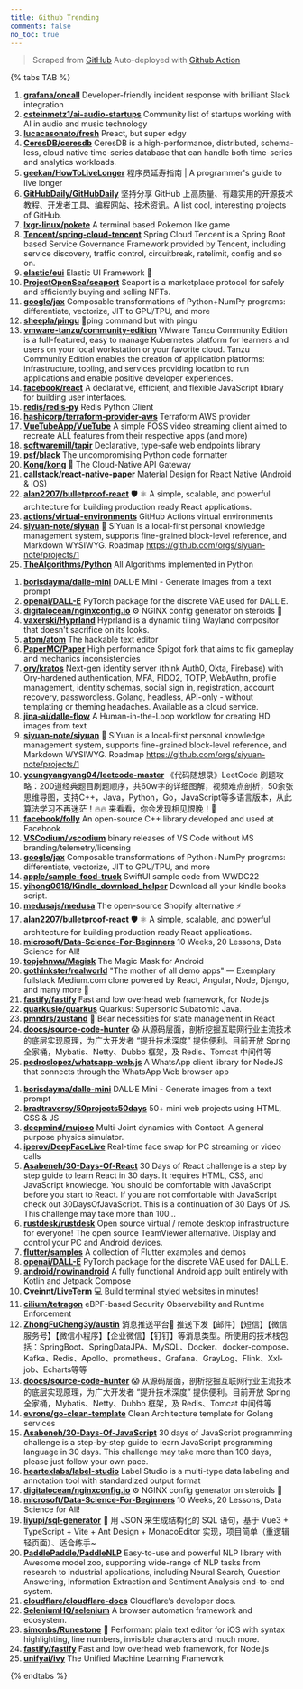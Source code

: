```yaml
---
title: Github Trending
comments: false
no_toc: true
---
```


> Scraped from [GitHub](https://github.com/trending)
Auto-deployed with [Github Action](https://docs.github.com/en/actions)

{% tabs TAB %}
<!-- tab Daily -->
1. [**grafana/oncall**](https://github.com/grafana/oncall)
Developer-friendly incident response with brilliant Slack integration
2. [**csteinmetz1/ai-audio-startups**](https://github.com/csteinmetz1/ai-audio-startups)
Community list of startups working with AI in audio and music technology
3. [**lucacasonato/fresh**](https://github.com/lucacasonato/fresh)
Preact, but super edgy
4. [**CeresDB/ceresdb**](https://github.com/CeresDB/ceresdb)
CeresDB is a high-performance, distributed, schema-less, cloud native time-series database that can handle both time-series and analytics workloads.
5. [**geekan/HowToLiveLonger**](https://github.com/geekan/HowToLiveLonger)
程序员延寿指南 | A programmer's guide to live longer
6. [**GitHubDaily/GitHubDaily**](https://github.com/GitHubDaily/GitHubDaily)
坚持分享 GitHub 上高质量、有趣实用的开源技术教程、开发者工具、编程网站、技术资讯。A list cool, interesting projects of GitHub.
7. [**lxgr-linux/pokete**](https://github.com/lxgr-linux/pokete)
A terminal based Pokemon like game
8. [**Tencent/spring-cloud-tencent**](https://github.com/Tencent/spring-cloud-tencent)
Spring Cloud Tencent is a Spring Boot based Service Governance Framework provided by Tencent, including service discovery, traffic control, circuitbreak, ratelimit, config and so on.
9. [**elastic/eui**](https://github.com/elastic/eui)
Elastic UI Framework 🙌
10. [**ProjectOpenSea/seaport**](https://github.com/ProjectOpenSea/seaport)
Seaport is a marketplace protocol for safely and efficiently buying and selling NFTs.
11. [**google/jax**](https://github.com/google/jax)
Composable transformations of Python+NumPy programs: differentiate, vectorize, JIT to GPU/TPU, and more
12. [**sheepla/pingu**](https://github.com/sheepla/pingu)
🐧ping command but with pingu
13. [**vmware-tanzu/community-edition**](https://github.com/vmware-tanzu/community-edition)
VMware Tanzu Community Edition is a full-featured, easy to manage Kubernetes platform for learners and users on your local workstation or your favorite cloud. Tanzu Community Edition enables the creation of application platforms: infrastructure, tooling, and services providing location to run applications and enable positive developer experiences.
14. [**facebook/react**](https://github.com/facebook/react)
A declarative, efficient, and flexible JavaScript library for building user interfaces.
15. [**redis/redis-py**](https://github.com/redis/redis-py)
Redis Python Client
16. [**hashicorp/terraform-provider-aws**](https://github.com/hashicorp/terraform-provider-aws)
Terraform AWS provider
17. [**VueTubeApp/VueTube**](https://github.com/VueTubeApp/VueTube)
A simple FOSS video streaming client aimed to recreate ALL features from their respective apps (and more)
18. [**softwaremill/tapir**](https://github.com/softwaremill/tapir)
Declarative, type-safe web endpoints library
19. [**psf/black**](https://github.com/psf/black)
The uncompromising Python code formatter
20. [**Kong/kong**](https://github.com/Kong/kong)
🦍 The Cloud-Native API Gateway
21. [**callstack/react-native-paper**](https://github.com/callstack/react-native-paper)
Material Design for React Native (Android & iOS)
22. [**alan2207/bulletproof-react**](https://github.com/alan2207/bulletproof-react)
🛡️ ⚛️ A simple, scalable, and powerful architecture for building production ready React applications.
23. [**actions/virtual-environments**](https://github.com/actions/virtual-environments)
GitHub Actions virtual environments
24. [**siyuan-note/siyuan**](https://github.com/siyuan-note/siyuan)
📕 SiYuan is a local-first personal knowledge management system, supports fine-grained block-level reference, and Markdown WYSIWYG. Roadmap https://github.com/orgs/siyuan-note/projects/1
25. [**TheAlgorithms/Python**](https://github.com/TheAlgorithms/Python)
All Algorithms implemented in Python
<!-- endtab -->
<!-- tab Weekly -->
1. [**borisdayma/dalle-mini**](https://github.com/borisdayma/dalle-mini)
DALL·E Mini - Generate images from a text prompt
2. [**openai/DALL-E**](https://github.com/openai/DALL-E)
PyTorch package for the discrete VAE used for DALL·E.
3. [**digitalocean/nginxconfig.io**](https://github.com/digitalocean/nginxconfig.io)
⚙️ NGINX config generator on steroids 💉
4. [**vaxerski/Hyprland**](https://github.com/vaxerski/Hyprland)
Hyprland is a dynamic tiling Wayland compositor that doesn't sacrifice on its looks.
5. [**atom/atom**](https://github.com/atom/atom)
The hackable text editor
6. [**PaperMC/Paper**](https://github.com/PaperMC/Paper)
High performance Spigot fork that aims to fix gameplay and mechanics inconsistencies
7. [**ory/kratos**](https://github.com/ory/kratos)
Next-gen identity server (think Auth0, Okta, Firebase) with Ory-hardened authentication, MFA, FIDO2, TOTP, WebAuthn, profile management, identity schemas, social sign in, registration, account recovery, passwordless. Golang, headless, API-only - without templating or theming headaches. Available as a cloud service.
8. [**jina-ai/dalle-flow**](https://github.com/jina-ai/dalle-flow)
A Human-in-the-Loop workflow for creating HD images from text
9. [**siyuan-note/siyuan**](https://github.com/siyuan-note/siyuan)
📕 SiYuan is a local-first personal knowledge management system, supports fine-grained block-level reference, and Markdown WYSIWYG. Roadmap https://github.com/orgs/siyuan-note/projects/1
10. [**youngyangyang04/leetcode-master**](https://github.com/youngyangyang04/leetcode-master)
《代码随想录》LeetCode 刷题攻略：200道经典题目刷题顺序，共60w字的详细图解，视频难点剖析，50余张思维导图，支持C++，Java，Python，Go，JavaScript等多语言版本，从此算法学习不再迷茫！🔥🔥 来看看，你会发现相见恨晚！🚀
11. [**facebook/folly**](https://github.com/facebook/folly)
An open-source C++ library developed and used at Facebook.
12. [**VSCodium/vscodium**](https://github.com/VSCodium/vscodium)
binary releases of VS Code without MS branding/telemetry/licensing
13. [**google/jax**](https://github.com/google/jax)
Composable transformations of Python+NumPy programs: differentiate, vectorize, JIT to GPU/TPU, and more
14. [**apple/sample-food-truck**](https://github.com/apple/sample-food-truck)
SwiftUI sample code from WWDC22
15. [**yihong0618/Kindle_download_helper**](https://github.com/yihong0618/Kindle_download_helper)
Download all your kindle books script.
16. [**medusajs/medusa**](https://github.com/medusajs/medusa)
The open-source Shopify alternative ⚡️
17. [**alan2207/bulletproof-react**](https://github.com/alan2207/bulletproof-react)
🛡️ ⚛️ A simple, scalable, and powerful architecture for building production ready React applications.
18. [**microsoft/Data-Science-For-Beginners**](https://github.com/microsoft/Data-Science-For-Beginners)
10 Weeks, 20 Lessons, Data Science for All!
19. [**topjohnwu/Magisk**](https://github.com/topjohnwu/Magisk)
The Magic Mask for Android
20. [**gothinkster/realworld**](https://github.com/gothinkster/realworld)
"The mother of all demo apps" — Exemplary fullstack Medium.com clone powered by React, Angular, Node, Django, and many more 🏅
21. [**fastify/fastify**](https://github.com/fastify/fastify)
Fast and low overhead web framework, for Node.js
22. [**quarkusio/quarkus**](https://github.com/quarkusio/quarkus)
Quarkus: Supersonic Subatomic Java.
23. [**pmndrs/zustand**](https://github.com/pmndrs/zustand)
🐻 Bear necessities for state management in React
24. [**doocs/source-code-hunter**](https://github.com/doocs/source-code-hunter)
😱 从源码层面，剖析挖掘互联网行业主流技术的底层实现原理，为广大开发者 “提升技术深度” 提供便利。目前开放 Spring 全家桶，Mybatis、Netty、Dubbo 框架，及 Redis、Tomcat 中间件等
25. [**pedroslopez/whatsapp-web.js**](https://github.com/pedroslopez/whatsapp-web.js)
A WhatsApp client library for NodeJS that connects through the WhatsApp Web browser app
<!-- endtab -->
<!-- tab Monthly -->
1. [**borisdayma/dalle-mini**](https://github.com/borisdayma/dalle-mini)
DALL·E Mini - Generate images from a text prompt
2. [**bradtraversy/50projects50days**](https://github.com/bradtraversy/50projects50days)
50+ mini web projects using HTML, CSS & JS
3. [**deepmind/mujoco**](https://github.com/deepmind/mujoco)
Multi-Joint dynamics with Contact. A general purpose physics simulator.
4. [**iperov/DeepFaceLive**](https://github.com/iperov/DeepFaceLive)
Real-time face swap for PC streaming or video calls
5. [**Asabeneh/30-Days-Of-React**](https://github.com/Asabeneh/30-Days-Of-React)
30 Days of React challenge is a step by step guide to learn React in 30 days. It requires HTML, CSS, and JavaScript knowledge. You should be comfortable with JavaScript before you start to React. If you are not comfortable with JavaScript check out 30DaysOfJavaScript. This is a continuation of 30 Days Of JS. This challenge may take more than 100…
6. [**rustdesk/rustdesk**](https://github.com/rustdesk/rustdesk)
Open source virtual / remote desktop infrastructure for everyone! The open source TeamViewer alternative. Display and control your PC and Android devices.
7. [**flutter/samples**](https://github.com/flutter/samples)
A collection of Flutter examples and demos
8. [**openai/DALL-E**](https://github.com/openai/DALL-E)
PyTorch package for the discrete VAE used for DALL·E.
9. [**android/nowinandroid**](https://github.com/android/nowinandroid)
A fully functional Android app built entirely with Kotlin and Jetpack Compose
10. [**Cveinnt/LiveTerm**](https://github.com/Cveinnt/LiveTerm)
💻 Build terminal styled websites in minutes!
11. [**cilium/tetragon**](https://github.com/cilium/tetragon)
eBPF-based Security Observability and Runtime Enforcement
12. [**ZhongFuCheng3y/austin**](https://github.com/ZhongFuCheng3y/austin)
消息推送平台📝 推送下发【邮件】【短信】【微信服务号】【微信小程序】【企业微信】【钉钉】等消息类型。所使用的技术栈包括：SpringBoot、SpringDataJPA、MySQL、Docker、docker-compose、Kafka、Redis、Apollo、prometheus、Grafana、GrayLog、Flink、Xxl-job、Echarts等等
13. [**doocs/source-code-hunter**](https://github.com/doocs/source-code-hunter)
😱 从源码层面，剖析挖掘互联网行业主流技术的底层实现原理，为广大开发者 “提升技术深度” 提供便利。目前开放 Spring 全家桶，Mybatis、Netty、Dubbo 框架，及 Redis、Tomcat 中间件等
14. [**evrone/go-clean-template**](https://github.com/evrone/go-clean-template)
Clean Architecture template for Golang services
15. [**Asabeneh/30-Days-Of-JavaScript**](https://github.com/Asabeneh/30-Days-Of-JavaScript)
30 days of JavaScript programming challenge is a step-by-step guide to learn JavaScript programming language in 30 days. This challenge may take more than 100 days, please just follow your own pace.
16. [**heartexlabs/label-studio**](https://github.com/heartexlabs/label-studio)
Label Studio is a multi-type data labeling and annotation tool with standardized output format
17. [**digitalocean/nginxconfig.io**](https://github.com/digitalocean/nginxconfig.io)
⚙️ NGINX config generator on steroids 💉
18. [**microsoft/Data-Science-For-Beginners**](https://github.com/microsoft/Data-Science-For-Beginners)
10 Weeks, 20 Lessons, Data Science for All!
19. [**liyupi/sql-generator**](https://github.com/liyupi/sql-generator)
🔨 用 JSON 来生成结构化的 SQL 语句，基于 Vue3 + TypeScript + Vite + Ant Design + MonacoEditor 实现，项目简单（重逻辑轻页面）、适合练手~
20. [**PaddlePaddle/PaddleNLP**](https://github.com/PaddlePaddle/PaddleNLP)
Easy-to-use and powerful NLP library with Awesome model zoo, supporting wide-range of NLP tasks from research to industrial applications, including Neural Search, Question Answering, Information Extraction and Sentiment Analysis end-to-end system.
21. [**cloudflare/cloudflare-docs**](https://github.com/cloudflare/cloudflare-docs)
Cloudflare’s developer docs.
22. [**SeleniumHQ/selenium**](https://github.com/SeleniumHQ/selenium)
A browser automation framework and ecosystem.
23. [**simonbs/Runestone**](https://github.com/simonbs/Runestone)
📝 Performant plain text editor for iOS with syntax highlighting, line numbers, invisible characters and much more.
24. [**fastify/fastify**](https://github.com/fastify/fastify)
Fast and low overhead web framework, for Node.js
25. [**unifyai/ivy**](https://github.com/unifyai/ivy)
The Unified Machine Learning Framework
<!-- endtab -->
{% endtabs %}

